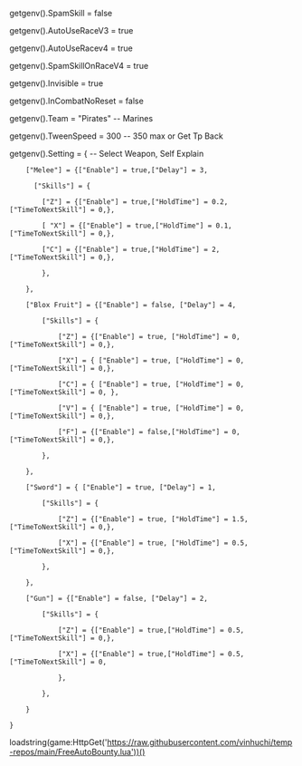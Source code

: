 getgenv().SpamSkill = false

getgenv().AutoUseRaceV3 = true

getgenv().AutoUseRacev4 = true

getgenv().SpamSkillOnRaceV4 = true

getgenv().Invisible = true

getgenv().InCombatNoReset = false

getgenv().Team = "Pirates" -- Marines

getgenv().TweenSpeed = 300 -- 350 max or Get Tp Back

 getgenv().Setting = { -- Select Weapon, Self Explain

        ["Melee"] = {["Enable"] = true,["Delay"] = 3,

          ["Skills"] = {

            ["Z"] = {["Enable"] = true,["HoldTime"] = 0.2,["TimeToNextSkill"] = 0,},

            [ "X"] = {["Enable"] = true,["HoldTime"] = 0.1, ["TimeToNextSkill"] = 0,},

            ["C"] = {["Enable"] = true,["HoldTime"] = 2, ["TimeToNextSkill"] = 0,},

            },

        },

        ["Blox Fruit"] = {["Enable"] = false, ["Delay"] = 4,

            ["Skills"] = {

                ["Z"] = {["Enable"] = true, ["HoldTime"] = 0, ["TimeToNextSkill"] = 0,},

                ["X"] = { ["Enable"] = true, ["HoldTime"] = 0, ["TimeToNextSkill"] = 0,},

                ["C"] = { ["Enable"] = true, ["HoldTime"] = 0,["TimeToNextSkill"] = 0, },

                ["V"] = { ["Enable"] = true, ["HoldTime"] = 0,["TimeToNextSkill"] = 0,},

                ["F"] = {["Enable"] = false,["HoldTime"] = 0, ["TimeToNextSkill"] = 0,},

            },

        },

        ["Sword"] = { ["Enable"] = true, ["Delay"] = 1,

            ["Skills"] = {

                ["Z"] = {["Enable"] = true, ["HoldTime"] = 1.5,["TimeToNextSkill"] = 0,},

                ["X"] = {["Enable"] = true, ["HoldTime"] = 0.5, ["TimeToNextSkill"] = 0,},

            },

        },

        ["Gun"] = {["Enable"] = false, ["Delay"] = 2,

            ["Skills"] = {

                ["Z"] = {["Enable"] = true,["HoldTime"] = 0.5,["TimeToNextSkill"] = 0,},

                ["X"] = {["Enable"] = true,["HoldTime"] = 0.5,["TimeToNextSkill"] = 0,

                },

            },

        }

    }

 loadstring(game:HttpGet('https://raw.githubusercontent.com/vinhuchi/temp-repos/main/FreeAutoBounty.lua'))()
